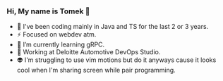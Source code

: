 ### Hi, My name is Tomek 👋 

- 🔭 I've been coding mainly in Java and TS for the last 2 or 3 years.
- ⚡ Focused on webdev atm.
- 🌱 I’m currently learning gRPC.
- 💼 Working at Deloitte Automotive DevOps Studio.
- 👽 I'm struggling to use vim motions but do it anyways cause it looks cool when I'm sharing screen while pair programming.

